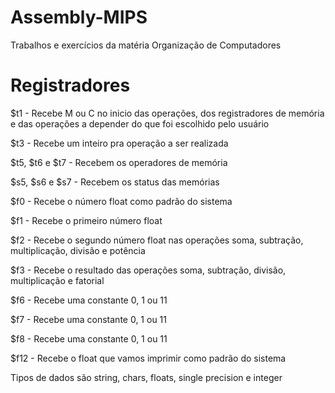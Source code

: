 # Assembly-MIPS
Trabalhos e exercícios da matéria Organização de Computadores

# Registradores
$t1 - Recebe M ou C no inicio das operações, dos registradores de memória e das operações a depender do que foi escolhido pelo usuário

$t3 - Recebe um inteiro pra operação a ser realizada

$t5, $t6 e $t7 - Recebem os operadores de memória

$s5, $s6 e $s7 - Recebem os status das memórias

$f0 - Recebe o número float como padrão do sistema

$f1 - Recebe o primeiro número float

$f2 - Recebe o segundo número float nas operações soma, subtração, multiplicação, divisão e potência

$f3 - Recebe o resultado das operações soma, subtração, divisão, multiplicação e fatorial

$f6 - Recebe uma constante 0, 1 ou 11

$f7 - Recebe uma constante 0, 1 ou 11

$f8 - Recebe uma constante 0, 1 ou 11

$f12 - Recebe o float que vamos imprimir como padrão do sistema

Tipos de dados são string, chars, floats, single precision e integer